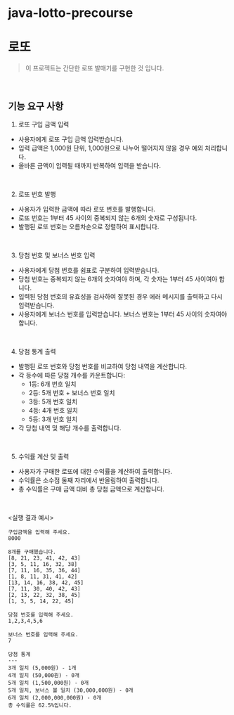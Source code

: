 # java-lotto-precourse
# 로또
> 이 프로젝트는 간단한 로또 발매기를 구현한 것 입니다.
   
&nbsp;

## 기능 요구 사항
1. 로또 구입 금액 입력 
- 사용자에게 로또 구입 금액 입력받습니다.
- 입력 급액은 1,000원 단위, 1,000원으로 나누어 떨어지지 않을 경우 예외 처리합니다.
- 올바른 금액이 입력될 때까지 반복하여 입력을 받습니다.

&nbsp;
&nbsp;

2. 로또 번호 발행
- 사용자가 입력한 금액에 따라 로또 번호를 발행합니다.
- 로또 번호는 1부터 45 사이의 중복되지 않는 6개의 숫자로 구성됩니다.
- 발행된 로또 번호는 오름차순으로 정렬하여 표시합니다.
  
&nbsp;
&nbsp;

3. 당첨 번호 및 보너스 번호 입력
- 사용자에게 당첨 번호를 쉼표로 구분하여 입력받습니다.
- 당첨 번호는 중복되지 않는 6개의 숫자여야 하며, 각 숫자는 1부터 45 사이여야 합니다.
- 입력된 당첨 번호의 유효성을 검사하여 잘못된 경우 에러 메시지를 출력하고 다시 입력받습니다.
- 사용자에게 보너스 번호를 입력받습니다. 보너스 번호는 1부터 45 사이의 숫자여야 합니다.


&nbsp;
&nbsp;

4. 당첨 통계 출력
- 발행된 로또 번호와 당첨 번호를 비교하여 당첨 내역을 계산합니다.
- 각 등수에 따른 당첨 개수를 카운트합니다:
  - 1등: 6개 번호 일치
  - 2등: 5개 번호 + 보너스 번호 일치
  - 3등: 5개 번호 일치
  - 4등: 4개 번호 일치
  - 5등: 3개 번호 일치
- 각 당첨 내역 및 해당 개수를 출력합니다.

&nbsp;
&nbsp;

5. 수익률 계산 및 출력
- 사용자가 구매한 로또에 대한 수익률을 계산하여 출력합니다.
- 수익률은 소수점 둘째 자리에서 반올림하여 출력합니다.
- 총 수익률은 구매 금액 대비 총 당첨 금액으로 계산합니다.

&nbsp;
&nbsp;

<실행 결과 예시>
```
구입금액을 입력해 주세요.
8000

8개를 구매했습니다.
[8, 21, 23, 41, 42, 43] 
[3, 5, 11, 16, 32, 38] 
[7, 11, 16, 35, 36, 44] 
[1, 8, 11, 31, 41, 42] 
[13, 14, 16, 38, 42, 45] 
[7, 11, 30, 40, 42, 43] 
[2, 13, 22, 32, 38, 45] 
[1, 3, 5, 14, 22, 45]

당첨 번호를 입력해 주세요.
1,2,3,4,5,6

보너스 번호를 입력해 주세요.
7

당첨 통계
---
3개 일치 (5,000원) - 1개
4개 일치 (50,000원) - 0개
5개 일치 (1,500,000원) - 0개
5개 일치, 보너스 볼 일치 (30,000,000원) - 0개
6개 일치 (2,000,000,000원) - 0개
총 수익률은 62.5%입니다.

```
